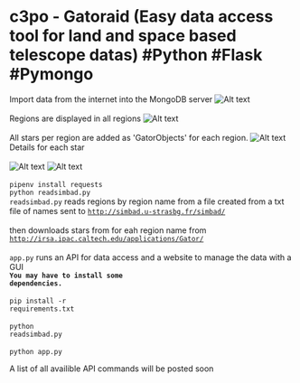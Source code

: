 # c3po - Gatoraid (Easy data access tool for land and space based telescope datas) #Python #Flask #Pymongo

Import data from the internet into the MongoDB server
![Alt text](https://i.imgur.com/zQKR426.png)
 <br></br>
Regions are displayed in all regions
![Alt text](https://i.imgur.com/94oF12j.png) 
<br></br>
All stars per region are added as 'GatorObjects' for each region.
![Alt text](https://i.imgur.com/LFC5v32.png)
Details for each star<br></br>
![Alt text](https://i.imgur.com/8xUA8TT.png)
![Alt text](https://i.imgur.com/1n2GmhY.png)<br><br>
<code>pipenv install requests</code><br>
<code>python readsimbad.py</code><br>
 <code>readsimbad.py</code> reads regions by region name from a file created from a txt file of names sent to <code>http://simbad.u-strasbg.fr/simbad/</code><br></br>
 then downloads stars from for eah region name from <code>http://irsa.ipac.caltech.edu/applications/Gator/</code><br></br>
 <code>app.py</code> runs an API for data access and a website to manage the data with a GUI</br>
 <b><code>You may have to install some dependencies.</code><br></br></b>
 <code>pip install -r requirements.txt</code><br></br>
  <code>python readsimbad.py</code><br></br>
 <code>python app.py</code>


A list of all availible API commands will be posted soon
